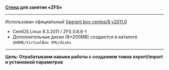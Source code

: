**[Стенд](Vagrantfile) для занятия  «ZFS»**
___

Использован официальный [Vagrant box centos/8 v2011.0](https://app.vagrantup.com/centos/boxes/8)

* CentOS Linux 8.3.2011 / ZFS 0.8.6-1 
* Дополнительные диски (8*200MB) создаются в каталоге `$HOME/VirtualBox VMs/disks`


---

**Цель: Отрабатываем навыки работы с созданием томов export/import и установкой параметров**
